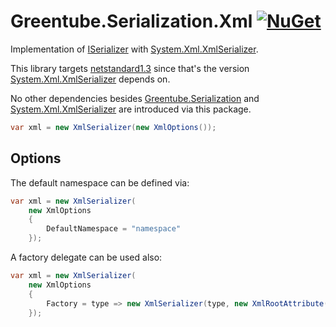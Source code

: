 # Greentube.Serialization.Xml [![NuGet](https://img.shields.io/nuget/v/Greentube.Serialization.Xml.svg)](https://www.nuget.org/packages/Greentube.Serialization.Xml/)

Implementation of [ISerializer](https://github.com/Greentube/serialization/tree/master/src/Greentube.Serialization) with [System.Xml.XmlSerializer](https://github.com/dotnet/corefx/tree/master/src/System.Xml.XmlSerializer).

This library targets [netstandard1.3](https://docs.microsoft.com/en-us/dotnet/standard/net-standard) since that's the version [System.Xml.XmlSerializer](https://www.nuget.org/packages/System.Xml.XmlSerializer/) depends on.

No other dependencies besides [Greentube.Serialization](https://github.com/Greentube/serialization/tree/master/src/Greentube.Serialization) and [System.Xml.XmlSerializer](https://www.nuget.org/packages/System.Xml.XmlSerializer/) are introduced via this package.

```csharp
var xml = new XmlSerializer(new XmlOptions());
```

## Options

The default namespace can be defined via:

```csharp
var xml = new XmlSerializer(
    new XmlOptions
    {
        DefaultNamespace = "namespace"
    });
```

A factory delegate can be used also:

```csharp
var xml = new XmlSerializer(
    new XmlOptions
    {
        Factory = type => new XmlSerializer(type, new XmlRootAttribute("messaging"))
    });
```